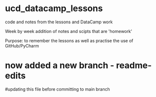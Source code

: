 # ucd_datacamp_lessons
code and notes from the lessons and DataCamp work

Week by week addition of notes and scipts that are 'homework'

Purpose: to remember the lessons as well as practise the use of GitHub/PyCharm

# now added a new branch - readme-edits
#updating this file before committing to main branch

